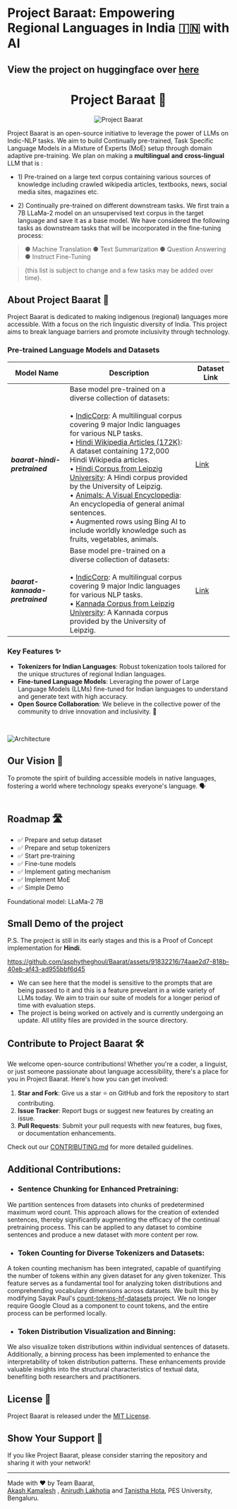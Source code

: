 # Project Baraat: Empowering Regional Languages in India 🇮🇳 with AI

## View the project on huggingface over [here](https://huggingface.co/projectbaraat)

<div align="center">
   
   # Project Baraat 🎉
   
   ![Project Baarat](https://github.com/asphytheghoul/Baarat/assets/52605103/8c1ba4c4-03e6-4067-9a8e-fb65b7d8a2e0)
</div>

Project Baarat is an open-source initiative to leverage the power of
LLMs on Indic-NLP tasks. We aim to build Continually pre-trained, Task
Specific Language Models in a Mixture of Experts (MoE) setup through
domain adaptive pre-training. We plan on making a **multilingual**
**and**  **cross-lingual** LLM that is :

  
- 1\) Pre-trained on a large text corpus containing various sources of
knowledge including crawled wikipedia articles, textbooks, news,
social media sites, magazines etc.

- 2\) Continually pre-trained on different downstream tasks. We first
train a 7B LLaMa-2 model on an unsupervised text corpus in the target
language and save it as a base model. We have considered the following
tasks as downstream tasks that will be incorporated in the fine-tuning
process:


> ● Machine Translation 
> ● Text Summarization 
> ● Question Answering 
> ● Instruct Fine-Tuning

> (this list is subject to change and a few tasks may be added over time).
  
## About Project Baarat 📖

Project Baarat is dedicated to making indigenous (regional) languages more accessible. With a focus on the rich linguistic diversity of India. This project aims to break language barriers and promote inclusivity through technology.
<br/>

### Pre-trained Language Models and Datasets

| Model Name | Description | Dataset Link |
|------------|--------------|--------------|
| _**baarat-hindi-pretrained**_ | Base model pre-trained on a diverse collection of datasets: <br><br> &#8226; [IndicCorp](https://ai4bharat.iitm.ac.in/indiccorp/): A multilingual corpus covering 9 major Indic languages for various NLP tasks. <br> &#8226; [Hindi Wikipedia Articles (172K)](https://www.kaggle.com/datasets/disisbig/hindi-wikipedia-articles-172k): A dataset containing 172,000 Hindi Wikipedia articles. <br> &#8226; [Hindi Corpus from Leipzig University](https://wortschatz.uni-leipzig.de/en/download/Hindi): A Hindi corpus provided by the University of Leipzig. <br> &#8226; [Animals: A Visual Encyclopedia](https://archive.org/details/animalsavisualencyclopedia/page/n133/mode/2up): An encyclopedia of general animal sentences. <br> &#8226; Augmented rows using Bing AI to include worldly knowledge such as fruits, vegetables, animals. | [Link](https://huggingface.co/datasets/anirudhlakhotia/baarat-batched-hindi-pre-training) |
| _**baarat-kannada-pretrained**_ | Base model pre-trained on a diverse collection of datasets: <br><br> &#8226; [IndicCorp](https://ai4bharat.iitm.ac.in/indiccorp/): A multilingual corpus covering 9 major Indic languages for various NLP tasks. <br> &#8226; [Kannada Corpus from Leipzig University](https://wortschatz.uni-leipzig.de/en/download/Kannada): A Kannada corpus provided by the University of Leipzig. | [Link](https://huggingface.co/datasets/anirudhlakhotia/baarat-batched-hindi-pre-training) |
### Key Features ✨

- **Tokenizers for Indian Languages**: Robust tokenization tools tailored for the unique structures of regional Indian languages.
- **Fine-tuned Language Models**: Leveraging the power of Large Language Models (LLMs) fine-tuned for Indian languages to understand and generate text with high accuracy.
- **Open Source Collaboration**: We believe in the collective power of the community to drive innovation and inclusivity. 🤝
<br/>

![Architecture](https://github.com/asphytheghoul/Baarat/assets/91832216/56255cda-d124-4b9d-8305-6bc6b216d66f)


## Our Vision 🌟

To promote the spirit of building accessible models in native languages, fostering a world where technology speaks everyone's language. 🗣️
<br/>
<br/>

## Roadmap 🛣️

- ✅ Prepare and setup dataset
- ✅ Prepare and setup tokenizers
- ✅ Start pre-training
- ✅ Fine-tune models
- ✅ Implement gating mechanism
- ✅ Implement MoE
- ✅ Simple Demo


Foundational model: LLaMa-2 7B
<br/>

## Small Demo of the project

P.S. The project is still in its early stages and this is a Proof of Concept implementation for **Hindi**. 

https://github.com/asphytheghoul/Baarat/assets/91832216/74aae2d7-818b-40eb-af43-ad955bbf6d45

- We can see here that the model is sensitive to the prompts that are being passed to it and this is a feature prevelant in a wide variety of LLMs today. We aim to train our suite of models for a longer period of time with evaluation steps.
- The project is being worked on actively and is currently undergoing an update. All utility files are provided in the source directory.


## Contribute to Project Baarat 🛠️

We welcome open-source contributions! Whether you're a coder, a linguist, or just someone passionate about language accessibility, there's a place for you in Project Baarat. Here's how you can get involved:

1. **Star and Fork**: Give us a star ⭐ on GitHub and fork the repository to start contributing.
2. **Issue Tracker**: Report bugs or suggest new features by creating an issue.
3. **Pull Requests**: Submit your pull requests with new features, bug fixes, or documentation enhancements.

Check out our [CONTRIBUTING.md](./CONTRIBUTING.md) for more detailed guidelines.
<br/>

## Additional Contributions:

- ### Sentence Chunking for Enhanced Pretraining:

We partition sentences from datasets into chunks of predetermined maximum word count. This approach allows for the creation of extended sentences, thereby significantly augmenting the efficacy of the continual pretraining process.
This can be applied to any dataset to combine sentences and produce a new dataset with more content per row.

- ### Token Counting for Diverse Tokenizers and Datasets:

A token counting mechanism has been integrated, capable of quantifying the number of tokens within any given dataset for any given tokenizer. This feature serves as a fundamental tool for analyzing token distributions and comprehending vocabulary dimensions across datasets.
We built this by modifying Sayak Paul's [count-tokens-hf-datasets](https://github.com/sayakpaul/count-tokens-hf-datasets/) project. We no longer require Google Cloud as a component to count tokens, and the entire process can be performed locally.

- ### Token Distribution Visualization and Binning:

We also visualize token distributions within individual sentences of datasets. Additionally, a binning process has been implemented to enhance the interpretability of token distribution patterns. These enhancements provide valuable insights into the structural characteristics of textual data, benefiting both researchers and practitioners.

## License 📄

Project Baarat is released under the [MIT License](./LICENSE).
<br/>

## Show Your Support 🌈

If you like Project Baarat, please consider starring the repository and sharing it with your network!
<br/>

---

Made with ❤️ by Team Baarat,\
  [Akash Kamalesh](https://github.com/asphytheghoul) , [Anirudh Lakhotia](https://github.com/anirudhlakhotia/) and [Tanistha Hota](https://github.com/hota15), PES University, Bengaluru.



